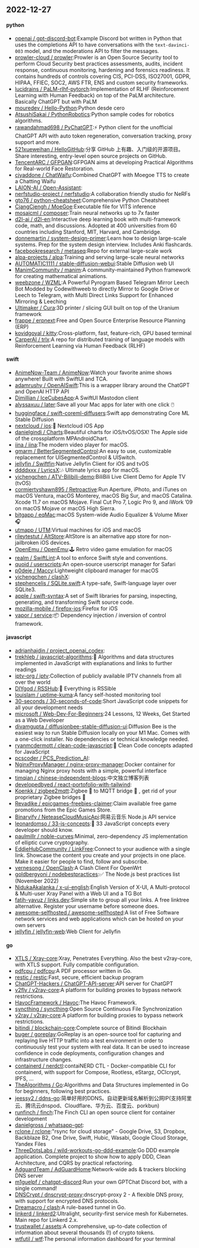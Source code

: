 ## 2022-12-27

#### python
* [openai / gpt-discord-bot](https://github.com/openai/gpt-discord-bot):Example Discord bot written in Python that uses the completions API to have conversations with the `text-davinci-003` model, and the moderations API to filter the messages.
* [prowler-cloud / prowler](https://github.com/prowler-cloud/prowler):Prowler is an Open Source Security tool to perform Cloud Security best practices assessments, audits, incident response, continuous monitoring, hardening and forensics readiness. It contains hundreds of controls covering CIS, PCI-DSS, ISO27001, GDPR, HIPAA, FFIEC, SOC2, AWS FTR, ENS and custom security frameworks.
* [lucidrains / PaLM-rlhf-pytorch](https://github.com/lucidrains/PaLM-rlhf-pytorch):Implementation of RLHF (Reinforcement Learning with Human Feedback) on top of the PaLM architecture. Basically ChatGPT but with PaLM
* [mouredev / Hello-Python](https://github.com/mouredev/Hello-Python):Python desde cero
* [AtsushiSakai / PythonRobotics](https://github.com/AtsushiSakai/PythonRobotics):Python sample codes for robotics algorithms.
* [rawandahmad698 / PyChatGPT](https://github.com/rawandahmad698/PyChatGPT):⚡️
Python client for the unofficial ChatGPT API with auto token regeneration, conversation tracking, proxy support and more.
* [521xueweihan / HelloGitHub](https://github.com/521xueweihan/HelloGitHub):分享 GitHub 上有趣、入门级的开源项目。Share interesting, entry-level open source projects on GitHub.
* [TencentARC / GFPGAN](https://github.com/TencentARC/GFPGAN):GFPGAN aims at developing Practical Algorithms for Real-world Face Restoration.
* [cjyaddone / ChatWaifu](https://github.com/cjyaddone/ChatWaifu):Combined ChatGPT with Moegoe TTS to create a Chatting Waifu
* [LAION-AI / Open-Assistant](https://github.com/LAION-AI/Open-Assistant):
* [nerfstudio-project / nerfstudio](https://github.com/nerfstudio-project/nerfstudio):A collaboration friendly studio for NeRFs
* [gto76 / python-cheatsheet](https://github.com/gto76/python-cheatsheet):Comprehensive Python Cheatsheet
* [CjangCjengh / MoeGoe](https://github.com/CjangCjengh/MoeGoe):Executable file for VITS inference
* [mosaicml / composer](https://github.com/mosaicml/composer):Train neural networks up to 7x faster
* [d2l-ai / d2l-en](https://github.com/d2l-ai/d2l-en):Interactive deep learning book with multi-framework code, math, and discussions. Adopted at 400 universities from 60 countries including Stanford, MIT, Harvard, and Cambridge.
* [donnemartin / system-design-primer](https://github.com/donnemartin/system-design-primer):Learn how to design large-scale systems. Prep for the system design interview. Includes Anki flashcards.
* [facebookresearch / metaseq](https://github.com/facebookresearch/metaseq):Repo for external large-scale work
* [alpa-projects / alpa](https://github.com/alpa-projects/alpa):Training and serving large-scale neural networks
* [AUTOMATIC1111 / stable-diffusion-webui](https://github.com/AUTOMATIC1111/stable-diffusion-webui):Stable Diffusion web UI
* [ManimCommunity / manim](https://github.com/ManimCommunity/manim):A community-maintained Python framework for creating mathematical animations.
* [weebzone / WZML](https://github.com/weebzone/WZML):A Powerful Pyrogram Based Telegram Mirror Leech Bot Modded by Codewithweeb to directly Mirror to Google Drive or Leech to Telegram, with Multi Direct Links Support for Enhanced Mirroring & Leeching
* [Ultimaker / Cura](https://github.com/Ultimaker/Cura):3D printer / slicing GUI built on top of the Uranium framework
* [frappe / erpnext](https://github.com/frappe/erpnext):Free and Open Source Enterprise Resource Planning (ERP)
* [kovidgoyal / kitty](https://github.com/kovidgoyal/kitty):Cross-platform, fast, feature-rich, GPU based terminal
* [CarperAI / trlx](https://github.com/CarperAI/trlx):A repo for distributed training of language models with Reinforcement Learning via Human Feedback (RLHF)

#### swift
* [AnimeNow-Team / AnimeNow](https://github.com/AnimeNow-Team/AnimeNow):Watch your favorite anime shows anywhere! Built with SwiftUI and TCA.
* [adamrushy / OpenAISwift](https://github.com/adamrushy/OpenAISwift):This is a wrapper library around the ChatGPT and OpenAI HTTP API
* [Dimillian / IceCubesApp](https://github.com/Dimillian/IceCubesApp):A SwiftUI Mastodon client
* [alyssaxuu / later](https://github.com/alyssaxuu/later):Save all your Mac apps for later with one click
🖱️
* [huggingface / swift-coreml-diffusers](https://github.com/huggingface/swift-coreml-diffusers):Swift app demonstrating Core ML Stable Diffusion
* [nextcloud / ios](https://github.com/nextcloud/ios):📱
Nextcloud iOS App
* [danielgindi / Charts](https://github.com/danielgindi/Charts):Beautiful charts for iOS/tvOS/OSX! The Apple side of the crossplatform MPAndroidChart.
* [iina / iina](https://github.com/iina/iina):The modern video player for macOS.
* [gmarm / BetterSegmentedControl](https://github.com/gmarm/BetterSegmentedControl):An easy to use, customizable replacement for UISegmentedControl & UISwitch.
* [jellyfin / Swiftfin](https://github.com/jellyfin/Swiftfin):Native Jellyfin Client for iOS and tvOS
* [ddddxxx / LyricsX](https://github.com/ddddxxx/LyricsX):🎶
Ultimate lyrics app for macOS.
* [yichengchen / ATV-Bilibili-demo](https://github.com/yichengchen/ATV-Bilibili-demo):BiliBili Live Client Demo for Apple TV (tvOS)
* [cormiertyshawn895 / Retroactive](https://github.com/cormiertyshawn895/Retroactive):Run Aperture, iPhoto, and iTunes on macOS Ventura, macOS Monterey, macOS Big Sur, and macOS Catalina. Xcode 11.7 on macOS Mojave. Final Cut Pro 7, Logic Pro 9, and iWork ’09 on macOS Mojave or macOS High Sierra.
* [bitgapp / eqMac](https://github.com/bitgapp/eqMac):macOS System-wide Audio Equalizer & Volume Mixer
🎧
* [utmapp / UTM](https://github.com/utmapp/UTM):Virtual machines for iOS and macOS
* [rileytestut / AltStore](https://github.com/rileytestut/AltStore):AltStore is an alternative app store for non-jailbroken iOS devices.
* [OpenEmu / OpenEmu](https://github.com/OpenEmu/OpenEmu):🕹
Retro video game emulation for macOS
* [realm / SwiftLint](https://github.com/realm/SwiftLint):A tool to enforce Swift style and conventions.
* [quoid / userscripts](https://github.com/quoid/userscripts):An open-source userscript manager for Safari
* [p0deje / Maccy](https://github.com/p0deje/Maccy):Lightweight clipboard manager for macOS
* [yichengchen / clashX](https://github.com/yichengchen/clashX):
* [stephencelis / SQLite.swift](https://github.com/stephencelis/SQLite.swift):A type-safe, Swift-language layer over SQLite3.
* [apple / swift-syntax](https://github.com/apple/swift-syntax):A set of Swift libraries for parsing, inspecting, generating, and transforming Swift source code.
* [mozilla-mobile / firefox-ios](https://github.com/mozilla-mobile/firefox-ios):Firefox for iOS
* [vapor / service](https://github.com/vapor/service):📦
Dependency injection / inversion of control framework.

#### javascript
* [adrianhajdin / project_openai_codex](https://github.com/adrianhajdin/project_openai_codex):
* [trekhleb / javascript-algorithms](https://github.com/trekhleb/javascript-algorithms):📝
Algorithms and data structures implemented in JavaScript with explanations and links to further readings
* [iptv-org / iptv](https://github.com/iptv-org/iptv):Collection of publicly available IPTV channels from all over the world
* [DIYgod / RSSHub](https://github.com/DIYgod/RSSHub):🍰
Everything is RSSible
* [louislam / uptime-kuma](https://github.com/louislam/uptime-kuma):A fancy self-hosted monitoring tool
* [30-seconds / 30-seconds-of-code](https://github.com/30-seconds/30-seconds-of-code):Short JavaScript code snippets for all your development needs
* [microsoft / Web-Dev-For-Beginners](https://github.com/microsoft/Web-Dev-For-Beginners):24 Lessons, 12 Weeks, Get Started as a Web Developer
* [divamgupta / diffusionbee-stable-diffusion-ui](https://github.com/divamgupta/diffusionbee-stable-diffusion-ui):Diffusion Bee is the easiest way to run Stable Diffusion locally on your M1 Mac. Comes with a one-click installer. No dependencies or technical knowledge needed.
* [ryanmcdermott / clean-code-javascript](https://github.com/ryanmcdermott/clean-code-javascript):🛁
Clean Code concepts adapted for JavaScript
* [pcscoder / PCS_Prediction_AI](https://github.com/pcscoder/PCS_Prediction_AI):
* [NginxProxyManager / nginx-proxy-manager](https://github.com/NginxProxyManager/nginx-proxy-manager):Docker container for managing Nginx proxy hosts with a simple, powerful interface
* [timqian / chinese-independent-blogs](https://github.com/timqian/chinese-independent-blogs):中文独立博客列表
* [developedbyed / react-portofolio-with-tailwind](https://github.com/developedbyed/react-portofolio-with-tailwind):
* [Koenkk / zigbee2mqtt](https://github.com/Koenkk/zigbee2mqtt):Zigbee
🐝
to MQTT bridge
🌉
, get rid of your proprietary Zigbee bridges
🔨
* [Revadike / epicgames-freebies-claimer](https://github.com/Revadike/epicgames-freebies-claimer):Claim available free game promotions from the Epic Games Store.
* [Binaryify / NeteaseCloudMusicApi](https://github.com/Binaryify/NeteaseCloudMusicApi):网易云音乐 Node.js API service
* [leonardomso / 33-js-concepts](https://github.com/leonardomso/33-js-concepts):📜
33 JavaScript concepts every developer should know.
* [paulmillr / noble-curves](https://github.com/paulmillr/noble-curves):Minimal, zero-dependency JS implementation of elliptic curve cryptography.
* [EddieHubCommunity / LinkFree](https://github.com/EddieHubCommunity/LinkFree):Connect to your audience with a single link. Showcase the content you create and your projects in one place. Make it easier for people to find, follow and subscribe.
* [vernesong / OpenClash](https://github.com/vernesong/OpenClash):A Clash Client For OpenWrt
* [goldbergyoni / nodebestpractices](https://github.com/goldbergyoni/nodebestpractices):✅
The Node.js best practices list (November 2022)
* [NidukaAkalanka / x-ui-english](https://github.com/NidukaAkalanka/x-ui-english):English Version of X-UI, A Multi-protocol & Multi-user Xray Panel with a Web UI and a TG Bot
* [fatih-yavuz / links.dev](https://github.com/fatih-yavuz/links.dev):Simple site to group all your links. A free linktree alternative. Register your username before someone does.
* [awesome-selfhosted / awesome-selfhosted](https://github.com/awesome-selfhosted/awesome-selfhosted):A list of Free Software network services and web applications which can be hosted on your own servers
* [jellyfin / jellyfin-web](https://github.com/jellyfin/jellyfin-web):Web Client for Jellyfin

#### go
* [XTLS / Xray-core](https://github.com/XTLS/Xray-core):Xray, Penetrates Everything. Also the best v2ray-core, with XTLS support. Fully compatible configuration.
* [pdfcpu / pdfcpu](https://github.com/pdfcpu/pdfcpu):A PDF processor written in Go.
* [restic / restic](https://github.com/restic/restic):Fast, secure, efficient backup program
* [ChatGPT-Hackers / ChatGPT-API-server](https://github.com/ChatGPT-Hackers/ChatGPT-API-server):API server for ChatGPT
* [v2fly / v2ray-core](https://github.com/v2fly/v2ray-core):A platform for building proxies to bypass network restrictions.
* [HavocFramework / Havoc](https://github.com/HavocFramework/Havoc):The Havoc Framework.
* [syncthing / syncthing](https://github.com/syncthing/syncthing):Open Source Continuous File Synchronization
* [v2ray / v2ray-core](https://github.com/v2ray/v2ray-core):A platform for building proxies to bypass network restrictions.
* [bitindi / blockchain-core](https://github.com/bitindi/blockchain-core):Complete source of Bitindi Blockhain
* [buger / goreplay](https://github.com/buger/goreplay):GoReplay is an open-source tool for capturing and replaying live HTTP traffic into a test environment in order to continuously test your system with real data. It can be used to increase confidence in code deployments, configuration changes and infrastructure changes.
* [containerd / nerdctl](https://github.com/containerd/nerdctl):contaiNERD CTL - Docker-compatible CLI for containerd, with support for Compose, Rootless, eStargz, OCIcrypt, IPFS, ...
* [TheAlgorithms / Go](https://github.com/TheAlgorithms/Go):Algorithms and Data Structures implemented in Go for beginners, following best practices.
* [jeessy2 / ddns-go](https://github.com/jeessy2/ddns-go):简单好用的DDNS。自动更新域名解析到公网IP(支持阿里云、腾讯云dnspod、Cloudflare、华为云、百度云、porkbun)
* [runfinch / finch](https://github.com/runfinch/finch):The Finch CLI an open source client for container development
* [danielgross / whatsapp-gpt](https://github.com/danielgross/whatsapp-gpt):
* [rclone / rclone](https://github.com/rclone/rclone):"rsync for cloud storage" - Google Drive, S3, Dropbox, Backblaze B2, One Drive, Swift, Hubic, Wasabi, Google Cloud Storage, Yandex Files
* [ThreeDotsLabs / wild-workouts-go-ddd-example](https://github.com/ThreeDotsLabs/wild-workouts-go-ddd-example):Go DDD example application. Complete project to show how to apply DDD, Clean Architecture, and CQRS by practical refactoring.
* [AdguardTeam / AdGuardHome](https://github.com/AdguardTeam/AdGuardHome):Network-wide ads & trackers blocking DNS server
* [m1guelpf / chatgpt-discord](https://github.com/m1guelpf/chatgpt-discord):Run your own GPTChat Discord bot, with a single command!
* [DNSCrypt / dnscrypt-proxy](https://github.com/DNSCrypt/dnscrypt-proxy):dnscrypt-proxy 2 - A flexible DNS proxy, with support for encrypted DNS protocols.
* [Dreamacro / clash](https://github.com/Dreamacro/clash):A rule-based tunnel in Go.
* [linkerd / linkerd2](https://github.com/linkerd/linkerd2):Ultralight, security-first service mesh for Kubernetes. Main repo for Linkerd 2.x.
* [trustwallet / assets](https://github.com/trustwallet/assets):A comprehensive, up-to-date collection of information about several thousands (!) of crypto tokens.
* [wtfutil / wtf](https://github.com/wtfutil/wtf):The personal information dashboard for your terminal

